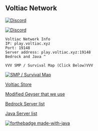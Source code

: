 ## Voltiac Network

[![Discord](https://cdn.discordapp.com/icons/753431687421231186/3f66bccd788a8c752e76b679714af82d.png)](http://discord.voltiac.xyz/)

[![Discord](https://img.shields.io/discord/753431687421231186?color=blue&label=DISCORD&style=for-the-badge)](http://discord.voltiac.xyz/)

	Voltiac Network Info
	IP: play.voltiac.xyz
	Port: 19148
	Server address: play.voltiac.xyz:19148
	Bedrock and Java ^
	
	VVV SMP / Survival Map (Click Below)VVV

[![SMP / Survival Map](https://rebootek.fr/img/dynmap.png)](http://map.voltiac.xyz:1234)

[Voltiac Store](http://store.voltiac.xyz/)

[Modified Geyser that we use](https://github.com/Hellohi3654/Geyser/)

[Bedrock Server list](https://minecraftpocket-servers.com/server/104647/)

[Java Server list](https://minecraft-server-list.com/server/469135/)

[![forthebadge made-with-java](http://ForTheBadge.com/images/badges/made-with-java.svg)](https://java.com/)
